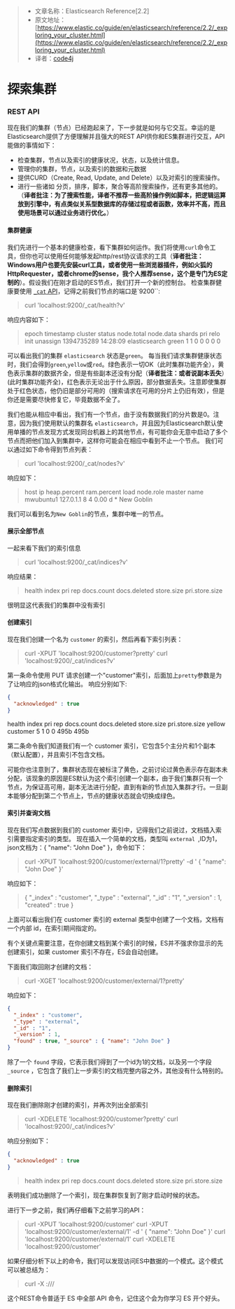 >* 文章名称：Elasticsearch Reference[2.2]
>* 原文地址：[https://www.elastic.co/guide/en/elasticsearch/reference/2.2/_exploring_your_cluster.html](https://www.elastic.co/guide/en/elasticsearch/reference/2.2/_exploring_your_cluster.html)
>* 译者：[code4j](https://github.com/rpgmakervx)

# 探索集群

### REST API
现在我们的集群（节点）已经跑起来了，下一步就是如何与它交互。幸运的是Elasticsearch提供了方便理解并且强大的REST API供你和ES集群进行交互，API能做的事情如下：
- 检查集群，节点以及索引的健康状况，状态，以及统计信息。
- 管理你的集群，节点，以及索引的数据和元数据
- 提供CURD（Create, Read, Update, and Delete）以及对索引的搜索操作。
- 进行一些诸如 分页，排序，脚本，聚合等高阶搜索操作，还有更多其他的。
（**译者批注：为了搜索性能，译者不推荐一些高阶操作例如脚本，把逻辑运算放到引擎中，有点类似关系型数据库的存储过程或者函数，效率并不高，而且使用场景可以通过业务进行优化。**）

#### 集群健康
我们先进行一个基本的健康检查，看下集群如何运作。我们将使用`curl`命令工具，但你也可以使用任何能够发起http/rest协议请求的工具（**译者批注：Windows用户也要先安装curl工具，或者使用一些浏览器插件，例如火狐的HttpRequester，或者chrome的sense，我个人推荐sense，这个是专门为ES定制的**）。假设我们在刚才启动的ES节点，我们打开一个新的控制台。
检查集群健康要使用 [`_cat` API](https://www.elastic.co/guide/en/elasticsearch/reference/2.2/cat.html "cat APIs")，记得之前我们节点的端口是`9200``:
>curl 'localhost:9200/_cat/health?v'

响应内容如下：
>epoch           timestamp   cluster          status  node.total node.data shards pri relo init unassign
1394735289   14:28:09    elasticsearch  green               1           1        0        0         0        0            0

可以看出我们的集群 `elasticsearch` 状态是`green`。
每当我们请求集群健康状态时，我们会得到`green`,`yellow`或`red`。绿色表示一切OK（此时集群功能齐全），黄色表示集群的数据齐全，但是有些副本还没有分配（**译者批注：或者说副本丢失**）(此时集群功能齐全)，红色表示无论出于什么原因，部分数据丢失。注意即使集群处于红色状态，他仍旧是部分可用的（搜索请求在可用的分片上仍旧有效），但是你还是需要尽快修复它，毕竟数据不全了。

我们也能从相应中看出，我们有一个节点，由于没有数据我们的分片数是0。注意，因为我们使用默认的集群名 `elasticsearch`，并且因为Elasticsearch默认使用单播的节点发现方式发现同台机器上的其他节点，有可能你会无意中启动了多个节点而把他们加入到集群中，这样你可能会在相应中看到不止一个节点。
我们可以通过如下命令得到节点列表：
>curl 'localhost:9200/_cat/nodes?v'

响应如下：
>host         ip        heap.percent ram.percent load node.role master name
mwubuntu1    127.0.1.1            8           4 0.00 d         *      New Goblin

我们可以看到名为`New Goblin`的节点，集群中唯一的节点。


#### 展示全部节点
一起来看下我们的索引信息
>curl 'localhost:9200/_cat/indices?v'

响应结果：
> health index pri rep docs.count docs.deleted store.size pri.store.size

很明显这代表我们的集群中没有索引


#### 创建索引
现在我们创建一个名为 `customer` 的索引，然后再看下索引列表：
>curl -XPUT 'localhost:9200/customer?pretty'
curl 'localhost:9200/_cat/indices?v'

第一条命令使用 PUT 请求创建一个"customer"索引，后面加上`pretty`参数是为了让响应的json格式化输出。
响应分别如下:
```json 
{
  "acknowledged" : true
}
```
health index    pri rep docs.count docs.deleted store.size pri.store.size
yellow customer   5   1          0            0       495b           495b

第二条命令我们知道我们有一个 customer 索引，它包含5个主分片和1个副本（默认配置），并且索引不包含文档。

可能你也注意到了，集群状态现在被标注了黄色，之前讨论过黄色表示存在副本未分配，该现象的原因是ES默认为这个索引创建一个副本，由于我们集群只有一个节点，为保证高可用，副本无法进行分配，直到有新的节点加入集群才行。一旦副本能够分配到第二个节点上，节点的健康状态就会切换成绿色。

#### 索引并查询文档
现在我们写点数据到我们的 customer 索引中，记得我们之前说过，文档插入索引需要指定索引的类型。
现在插入一个简单的文档，类型叫 `external `,ID为1，json文档为：{ "name": "John Doe" }，命令如下：
>curl -XPUT 'localhost:9200/customer/external/1?pretty' -d '
{
  "name": "John Doe"
}'

响应如下：
>{
  "_index" : "customer",
  "_type" : "external",
  "_id" : "1",
  "_version" : 1,
  "created" : true
}

上面可以看出我们在 customer 索引的 external 类型中创建了一个文档，文档有一个内部 id，在索引期间指定的。

有个关键点需要注意，在你创建文档到某个索引的时候，ES并不强求你显示的先创建索引，如果 customer 索引不存在，ES会自动创建。

下面我们取回刚才创建的文档：
>curl -XGET 'localhost:9200/customer/external/1?pretty'

响应如下：
```json
{
  "_index" : "customer",
  "_type" : "external",
  "_id" : "1",
  "_version" : 1,
  "found" : true, "_source" : { "name": "John Doe" }
}
```
除了一个 `found` 字段，它表示我们得到了一个id为1的文档，以及另一个字段 `_source` ，它包含了我们上一步索引的文档完整内容之外，其他没有什么特别的。

#### 删除索引
现在我们删除刚才创建的索引，并再次列出全部索引
>curl -XDELETE 'localhost:9200/customer?pretty'
curl 'localhost:9200/_cat/indices?v'

响应分别如下：
```json
{
  "acknowledged" : true
}
```
>health index pri rep docs.count docs.deleted store.size pri.store.size

表明我们成功删除了一个索引，现在集群恢复到了刚才启动时候的状态。

进行下一步之前，我们再仔细看下之前学习的API：
>curl -XPUT 'localhost:9200/customer'
curl -XPUT 'localhost:9200/customer/external/1' -d '
{
  "name": "John Doe"
}'
curl 'localhost:9200/customer/external/1'
curl -XDELETE 'localhost:9200/customer'

如果仔细分析下以上的命令，我们可以发现访问ES中数据的一个模式。这个模式可以被总结为：
>curl -X <REST Verb> <Node>:<Port>/<Index>/<Type>/<ID>

这个REST命令普适于 ES 中全部 API 命令，记住这个会为你学习 ES 开个好头。



